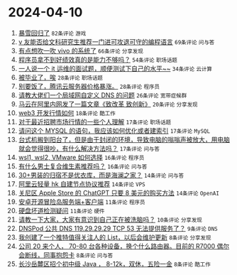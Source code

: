 # 2024-04-10

1. [暴雪回归了](https://www.v2ex.com/t/1031170) `82条评论` `游戏`
1. [v 友能否给文科研究生推荐一门进可攻退可守的编程语言](https://www.v2ex.com/t/1031166) `69条评论` `问与答`
1. [有点想吹一吹 vivo 的系统了](https://www.v2ex.com/t/1031206) `66条评论` `分享发现`
1. [程序员拿不到好绩效真的是能力不够吗？](https://www.v2ex.com/t/1031165) `54条评论` `职场话题`
1. [一人说一个 it 运维的面试题，顺便测试下自己的水平~~](https://www.v2ex.com/t/1031191) `34条评论` `云计算`
1. [被毕业了，唉](https://www.v2ex.com/t/1031171) `28条评论` `职场话题`
1. [别要饭了，腾讯云服务器价格暴涨。](https://www.v2ex.com/t/1031157) `28条评论` `程序员`
1. [请教大佬们一个局域网自定义 DNS 的问题](https://www.v2ex.com/t/1031174) `26条评论` `宽带症候群`
1. [马云在阿里内网发了一篇文章《致改革 致创新》](https://www.v2ex.com/t/1031207) `20条评论` `分享发现`
1. [web3 开发行情如何](https://www.v2ex.com/t/1031192) `18条评论` `酷工作`
1. [对于最近招聘市场行情的一些个人理解](https://www.v2ex.com/t/1031220) `17条评论` `职场话题`
1. [请问这个 MYSQL 的语句，我应该如何优化或者建索引](https://www.v2ex.com/t/1031213) `17条评论` `MySQL`
1. [台式机搬到阳台了，但是由于封闭的环境，导致电脑的嗡嗡声被放大，用电脑就会觉得很吵，有什么解决方法吗？](https://www.v2ex.com/t/1031205) `17条评论` `问与答`
1. [wsl1, wsl2, VMware 如何选择](https://www.v2ex.com/t/1031241) `16条评论` `程序员`
1. [有什么男士复合维生素推荐吗？](https://www.v2ex.com/t/1031178) `16条评论` `问与答`
1. [30+男装的归宿不是优衣库，而是海澜之家？](https://www.v2ex.com/t/1031262) `14条评论` `问与答`
1. [阿里云轻量 hk 自建节点协议推荐](https://www.v2ex.com/t/1031160) `14条评论` `VPS`
1. [关尼区 Apple Store 的 ChatGPT 只要 8 美元的购买方法](https://www.v2ex.com/t/1031159) `14条评论` `OpenAI`
1. [安卓开源冒险岛服务端+客户端](https://www.v2ex.com/t/1031221) `11条评论` `程序员`
1. [硬盘坏道检测疑问](https://www.v2ex.com/t/1031155) `11条评论` `硬件`
1. [请教一下大家，大家有意识到自己正在被洗脑吗？](https://www.v2ex.com/t/1031203) `10条评论` `分享发现`
1. [DNSPod 公共 DNS 119.29.29.29 TCP 53 无法提供服务了？](https://www.v2ex.com/t/1031210) `9条评论` `DNS`
1. [我创建了一个推特值得关注人的 List，以后会维护更新](https://www.v2ex.com/t/1031263) `8条评论` `分享发现`
1. [公司 20 来个人， 70-80 台各种设备，换个什么路由器。目前的 R7000 偶尔会断线，同事抱怨卡](https://www.v2ex.com/t/1031255) `8条评论` `问与答`
1. [长沙岳麓区招个初中级 Java ， 8-12k，双休，五险一金](https://www.v2ex.com/t/1031187) `8条评论` `酷工作`
